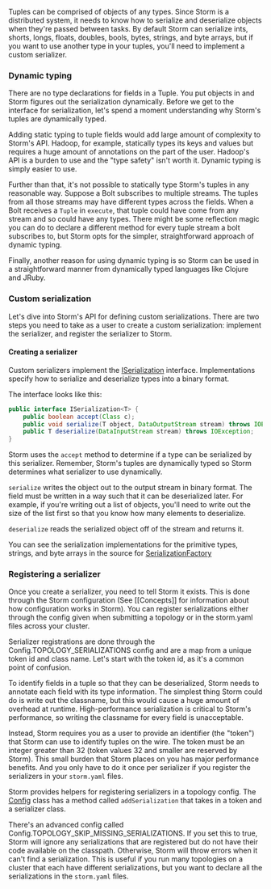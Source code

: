 Tuples can be comprised of objects of any types. Since Storm is a distributed system, it needs to know how to serialize and deserialize objects when they're passed between tasks. By default Storm can serialize ints, shorts, longs, floats, doubles, bools, bytes, strings, and byte arrays, but if you want to use another type in your tuples, you'll need to implement a custom serializer.

### Dynamic typing

There are no type declarations for fields in a Tuple. You put objects in and Storm figures out the serialization dynamically. Before we get to the interface for serialization, let's spend a moment understanding why Storm's tuples are dynamically typed.

Adding static typing to tuple fields would add large amount of complexity to Storm's API. Hadoop, for example, statically types its keys and values but requires a huge amount of annotations on the part of the user. Hadoop's API is a burden to use and the "type safety" isn't worth it. Dynamic typing is simply easier to use.

Further than that, it's not possible to statically type Storm's tuples in any reasonable way. Suppose a Bolt subscribes to multiple streams. The tuples from all those streams may have different types across the fields. When a Bolt receives a `Tuple` in `execute`, that tuple could have come from any stream and so could have any types. There might be some reflection magic you can do to declare a different method for every tuple stream a bolt subscribes to, but Storm opts for the simpler, straightforward approach of dynamic typing.

Finally, another reason for using dynamic typing is so Storm can be used in a straightforward manner from dynamically typed languages like Clojure and JRuby.

### Custom serialization

Let's dive into Storm's API for defining custom serializations. There are two steps you need to take as a user to create a custom serialization: implement the serializer, and register the serializer to Storm.

#### Creating a serializer

Custom serializers implement the [ISerialization](http://nathanmarz.github.com/storm/doc/backtype/storm/serialization/ISerialization.html) interface. Implementations specify how to serialize and deserialize types into a binary format.

The interface looks like this:

```java
public interface ISerialization<T> {
    public boolean accept(Class c);
    public void serialize(T object, DataOutputStream stream) throws IOException;
    public T deserialize(DataInputStream stream) throws IOException;
}
```

Storm uses the `accept` method to determine if a type can be serialized by this serializer. Remember, Storm's tuples are dynamically typed so Storm determines what serializer to use dynamically.

`serialize` writes the object out to the output stream in binary format. The field must be written in a way such that it can be deserialized later. For example, if you're writing out a list of objects, you'll need to write out the size of the list first so that you know how many elements to deserialize.

`deserialize` reads the serialized object off of the stream and returns it.

You can see the serialization implementations for the primitive types, strings, and byte arrays in the source for [SerializationFactory](https://github.com/nathanmarz/storm/blob/master/src/jvm/backtype/storm/serialization/SerializationFactory.java)

### Registering a serializer

Once you create a serializer, you need to tell Storm it exists. This is done through the Storm configuration (See [[Concepts]] for information about how configuration works in Storm). You can register serializations either through the config given when submitting a topology or in the storm.yaml files across your cluster.

Serializer registrations are done through the Config.TOPOLOGY_SERIALIZATIONS config and are a map from a unique token id and class name. Let's start with the token id, as it's a common point of confusion.

To identify fields in a tuple so that they can be deserialized, Storm needs to annotate each field with its type information. The simplest thing Storm could do is write out the classname, but this would cause a huge amount of overhead at runtime. High-performance serialization is critical to Storm's performance, so writing the classname for every field is unacceptable.

Instead, Storm requires you as a user to provide an identifier (the "token") that Storm can use to identify tuples on the wire. The token must be an integer greater than 32 (token values 32 and smaller are reserved by Storm). This small burden that Storm places on you has major performance benefits. And you only have to do it once per serializer if you register the serializers in your `storm.yaml` files.

Storm provides helpers for registering serializers in a topology config. The [Config](http://nathanmarz.github.com/storm/doc/backtype/storm/Config.html) class has a method called `addSerialization` that takes in a token and a serializer class.

There's an advanced config called Config.TOPOLOGY_SKIP_MISSING_SERIALIZATIONS. If you set this to true, Storm will ignore any serializations that are registered but do not have their code available on the classpath. Otherwise, Storm will throw errors when it can't find a serialization. This is useful if you run many topologies on a cluster that each have different serializations, but you want to declare all the serializations in the `storm.yaml` files.